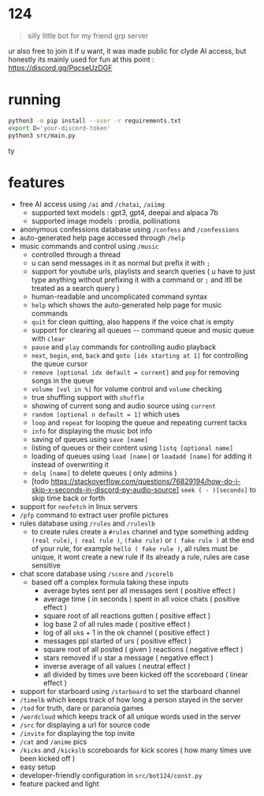 # 124

> silly little bot for my friend grp server

ur also free to join it if u want, it was made public for clyde AI access,
but honestly its mainly used for fun at this point : <https://discord.gg/PqcseUzDGF>

# running

```sh
python3 -m pip install --user -r requirements.txt
export D='your-discord-token'
python3 src/main.py
```

ty

# features

-   free AI access using `/ai` and `/chatai`, `/aiimg`
    -   supported text models : gpt3, gpt4, deepai and alpaca 7b
    -   supported image models : prodia, pollinations
-   anonymous confessions database using `/confess` and `/confessions`
-   auto-generated help page accessed through `/help`
-   music commands and control using `/music`
    -   controlled through a thread
    -   u can send messages in it as normal but prefix it with `;`
    -   support for youtube urls, playlists and search queries ( u have to just type anything without prefixing it with a command or `;` and itll be treated as a search query )
    -   human-readable and uncomplicated command syntax
    -   `help` which shows the auto-generated help page for music commands
    -   `quit` for clean quitting, also happens if the voice chat is empty
    -   support for clearing all queues -- command queue and music queue with `clear`
    -   `pause` and `play` commands for controlling audio playback
    -   `next`, `begin`, `end`, `back` and `goto [idx starting at 1]` for controlling the queue cursor
    -   `remove [optional idx default = current]` and `pop` for removing songs in the queue
    -   `volume [vol in %]` for volume control and `volume` checking
    -   true shuffling support with `shuffle`
    -   showing of current song and audio source using `current`
    -   `random [optional n default = 1]` which uses
    -   `loop` and `repeat` for looping the queue and repeating current tacks
    -   `info` for displaying the music bot info
    -   saving of queues using `save [name]`
    -   listing of queues or their content using `listq [optional name]`
    -   loading of queues using `load [name]` or `loadadd [name]` for adding it instead of overwriting it
    -   `delq [name]` to delete queues ( only admins )
    -   [todo https://stackoverflow.com/questions/76829194/how-do-i-skip-x-seconds-in-discord-py-audio-source] `seek ( - )[seconds]` to skip time back or forth
-   support for `neofetch` in linux servers
-   `/pfp` command to extract user profile pictures
-   rules database using `/rules` and `/ruleslb`
    -   to create rules create a `#rules` channel and type something
        adding `(real rule)`, `( real rule )`, `(fake rule)` or `( fake rule )`
        at the end of your rule, for example `hello ( fake rule )`,
        all rules must be unique, it wont create a new rule if its already a rule,
        rules are case sensitive
-   chat score database using `/score` and `/scorelb`
    -   based off a complex formula taking these inputs
        -   average bytes sent per all messages sent ( positive effect )
        -   average time ( in seconds ) spent in all voice chats ( positive effect )
        -   square root of all reactions gotten ( positive effect )
        -   log base 2 of all rules made ( positive effect )
        -   log of all `ok`s + 1 in the ok channel ( positive effect )
        -   messages ppl started of urs ( positive effect )
        -   square root of all posted ( given ) reactions ( negative effect )
        -   stars removed if u star a message ( negative effect )
        -   inverse average of all values ( neutral effect )
        -   all divided by times uve been kicked off the scoreboard ( linear effect )
-   support for starboard using `/starboard` to set the starboard channel
-   `/timelb` which keeps track of how long a person stayed in the server
-   `/tod` for truth, dare or paranoia games
-   `/wordcloud` which keeps track of all unique words used in the server
-   `/src` for displaying a url for source code
-   `/invite` for displaying the top invite
-   `/cat` and `/anime` pics
-   `/kicks` and `/kickslb` scoreboards for kick scores ( how many times uve been kicked off )
-   easy setup
-   developer-friendly configuration in `src/bot124/const.py`
-   feature packed and light
